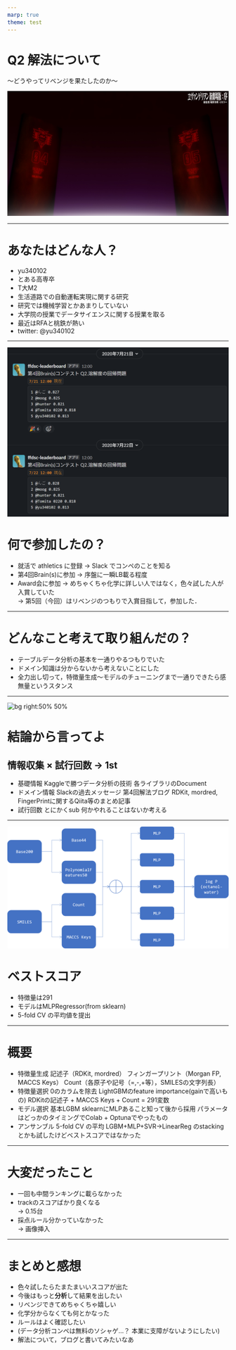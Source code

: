 ```yaml
---
marp: true
theme: test
---
```

<!-- _class: title -->

# Q2 解法について

～どうやってリベンジを果たしたのか～

![bg brightness:0.6](eva.jpg)

---
<!--
class: slides
footer: "**2021/01/22**"
paginate: true
-->
# あなたはどんな人？

* yu340102
* とある高専卒
* T大M2
* 生活道路での自動運転実現に関する研究
* 研究では機械学習とかあまりしていない
* 大学院の授業でデータサイエンスに関する授業を取る
* 最近はRFAと桃鉄が熱い
* twitter: @yu340102

---

![bg right:50% 80%](./brains4_lb.png)

# 何で参加したの？

* 就活で athletics に登録 -> Slack でコンペのことを知る
* 第4回Brain(s)に参加 -> 序盤に一瞬LB載る程度
* Award会に参加 -> めちゃくちゃ化学に詳しい人ではなく，色々試した人が入賞していた  
-> 第5回（今回）はリベンジのつもりで入賞目指して，参加した．

---

# どんなこと考えて取り組んだの？

* テーブルデータ分析の基本を一通りやるつもりでいた
* ドメイン知識は分からないから考えないことにした
* 全力出し切って，特徴量生成～モデルのチューニングまで一通りできたら感無量というスタンス

---

![bg right:50% 50%](http://image.gihyo.co.jp/assets/images/cover/2019/9784297108434.jpg)

# 結論から言ってよ

## **情報収集 × 試行回数 → 1st**
* 基礎情報
 Kaggleで勝つデータ分析の技術
 各ライブラリのDocument
* ドメイン情報
   Slackの過去メッセージ
   第4回解法ブログ
   RDKit, mordred, FingerPrintに関するQiita等のまとめ記事
* 試行回数
   とにかくsub
   何かやれることはないか考える

---

![bg right:60% 90%](flowchart.png)

# ベストスコア

* 特徴量は291
* モデルはMLPRegressor(from sklearn)
* 5-fold CV の平均値を提出

---

# 概要

* 特徴量生成
  記述子（RDKit, mordred）
  フィンガープリント（Morgan FP, MACCS Keys）
  Count（各原子や記号（=,-,+等），SMILESの文字列長）
* 特徴量選択
  0のカラムを除去
  LightGBMのfeature importance(gainで高いもの)
  RDKitの記述子 + MACCS Keys + Count = 291変数
* モデル選択
  基本LGBM
  sklearnにMLPあること知って後から採用
  パラメータはどっかのタイミングでColab + Optunaでやったもの
* アンサンブル
  5-fold CV の平均
  LGBM+MLP+SVR->LinearReg のstackingとかも試したけどベストスコアではなかった

---

# 大変だったこと

* 一回も中間ランキングに載らなかった
* trackのスコアばかり良くなる  
  → 0.15台
* 採点ルール分かっていなかった  
  → 画像挿入

---

# まとめと感想

* 色々試したらたまたまいいスコアが出た
* 今後はもっと**分析**して結果を出したい
* リベンジできてめちゃくちゃ嬉しい
* 化学分からなくても何とかなった
* ルールはよく確認したい
* (データ分析コンペは無料のソシャゲ...？ 本業に支障がないようにしたい)
* 解法について，ブログと書いてみたいなあ
